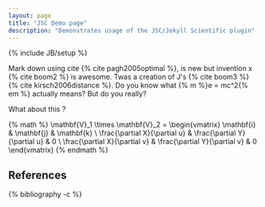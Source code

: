```yaml
---
layout: page
title: "JSC Demo page"
description: "Demonstrates usage of the JSC/Jekyll Scientific plugin"
---
```

{% include JB/setup %}

Mark down using cite {% cite pagh2005optimal %}, is new but invention x {% cite boom2 %} is awesome. Twas a creation of J's {% cite boom3 %} {% cite kirsch2006distance %}. Do you know what {% m %}e = mc^2{% em %} actually means? But do you really?

What about this ?

{% math %}
\mathbf{V}_1 \times \mathbf{V}_2 =  \begin{vmatrix}
\mathbf{i} & \mathbf{j} & \mathbf{k} \\
\frac{\partial X}{\partial u} &  \frac{\partial Y}{\partial u} & 0 \\
\frac{\partial X}{\partial v} &  \frac{\partial Y}{\partial v} & 0
\end{vmatrix} 
{% endmath %}

## References
{% bibliography -c %}